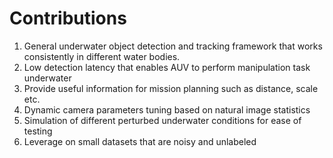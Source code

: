# Contributions
1. General underwater object detection and tracking framework that works consistently in different
water bodies.
2. Low detection latency that enables AUV to perform manipulation task underwater
3. Provide useful information for mission planning such as distance, scale etc.
4. Dynamic camera parameters tuning based on natural image statistics
5. Simulation of different perturbed underwater conditions for ease of testing
6. Leverage on small datasets that are noisy and unlabeled
